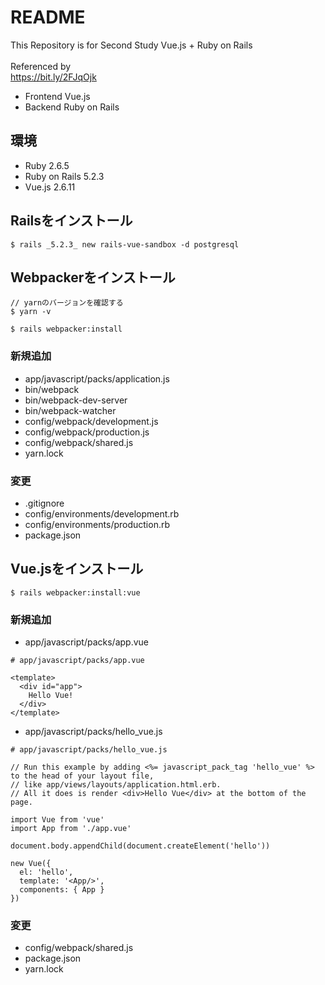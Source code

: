 # README
This Repository is for Second Study Vue.js + Ruby on Rails<br>
<br>
Referenced by<br>
https://bit.ly/2FJqOjk

- Frontend Vue.js
- Backend Ruby on Rails

## 環境
- Ruby 2.6.5
- Ruby on Rails 5.2.3
- Vue.js 2.6.11

## Railsをインストール

```
$ rails _5.2.3_ new rails-vue-sandbox -d postgresql
```

## Webpackerをインストール

```
// yarnのバージョンを確認する
$ yarn -v

$ rails webpacker:install
```

### 新規追加

- app/javascript/packs/application.js
- bin/webpack
- bin/webpack-dev-server
- bin/webpack-watcher
- config/webpack/development.js
- config/webpack/production.js
- config/webpack/shared.js
- yarn.lock

### 変更

- .gitignore
- config/environments/development.rb
- config/environments/production.rb
- package.json

## Vue.jsをインストール

```
$ rails webpacker:install:vue
```

### 新規追加

- app/javascript/packs/app.vue

```
# app/javascript/packs/app.vue

<template>
  <div id="app">
    Hello Vue!
  </div>
</template>
```

- app/javascript/packs/hello_vue.js

```
# app/javascript/packs/hello_vue.js

// Run this example by adding <%= javascript_pack_tag 'hello_vue' %> to the head of your layout file,
// like app/views/layouts/application.html.erb.
// All it does is render <div>Hello Vue</div> at the bottom of the page.

import Vue from 'vue'
import App from './app.vue'

document.body.appendChild(document.createElement('hello'))

new Vue({
  el: 'hello',
  template: '<App/>',
  components: { App }
})
```

### 変更

- config/webpack/shared.js
- package.json
- yarn.lock
